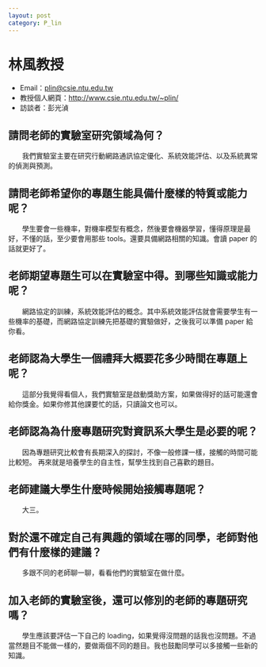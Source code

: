 ```yaml
---
layout: post
category: P_lin
---
```


#  林風教授

- Email：plin@csie.ntu.edu.tw
- 教授個人網頁：<http://www.csie.ntu.edu.tw/~plin/>
- 訪談者：彭光湞

## 請問老師的實驗室研究領域為何？
&emsp;&emsp;我們實驗室主要在研究行動網路通訊協定優化、系統效能評估、以及系統異常的偵測與預測。

## 請問老師希望你的專題生能具備什麼樣的特質或能力呢？
&emsp;&emsp;學生要會一些機率，對機率模型有概念，然後要會機器學習，懂得原理是最好，不懂的話，至少要會用那些 tools。還要具備網路相關的知識。會讀 paper 的話就更好了。

## 老師期望專題生可以在實驗室中得。到哪些知識或能力呢？
&emsp;&emsp;網路協定的訓練，系統效能評估的概念。其中系統效能評估就會需要學生有一些機率的基礎，而網路協定訓練先把基礎的實驗做好，之後我可以準備 paper 給你看。

## 老師認為大學生一個禮拜大概要花多少時間在專題上呢？
&emsp;&emsp;這部分我覺得看個人，我們實驗室是啟動獎助方案，如果做得好的話可能還會給你獎金。如果你修其他課要忙的話，只讀論文也可以。

## 老師認為為什麼專題研究對資訊系大學生是必要的呢？
&emsp;&emsp;因為專題研究比較會有長期深入的探討，不像一般修課一樣，接觸的時間可能比較短。
再來就是培養學生的自主性，幫學生找到自己喜歡的題目。

## 老師建議大學生什麼時候開始接觸專題呢？
&emsp;&emsp;大三。

## 對於還不確定自己有興趣的領域在哪的同學，老師對他們有什麼樣的建議？
&emsp;&emsp;多跟不同的老師聊一聊，看看他們的實驗室在做什麼。

## 加入老師的實驗室後，還可以修別的老師的專題研究嗎？
&emsp;&emsp;學生應該要評估一下自己的 loading，如果覺得沒問題的話我也沒問題。不過當然題目不能做一樣的，要做兩個不同的題目。我也鼓勵同學可以多接觸一些新的知識。
